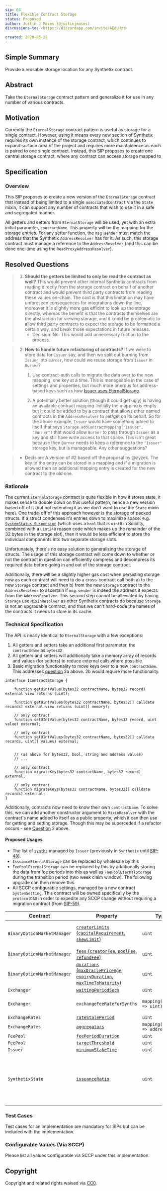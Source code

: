 ```yaml
---
sip: 64
title: Flexible Contract Storage
status: Proposed
author: Justin J Moses (@justinjmoses)
discussions-to: <https://discordapp.com/invite/AEdUHzt>

created: 2020-05-28
---
```


<!--You can leave these HTML comments in your merged SIP and delete the visible duplicate text guides, they will not appear and may be helpful to refer to if you edit it again. This is the suggested template for new SIPs. Note that an SIP number will be assigned by an editor. When opening a pull request to submit your SIP, please use an abbreviated title in the filename, `sip-draft_title_abbrev.md`. The title should be 44 characters or less.-->

## Simple Summary

<!--"If you can't explain it simply, you don't understand it well enough." Simply describe the outcome the proposed changes intends to achieve. This should be non-technical and accessible to a casual community member.-->

Provide a reusable storage location for any Synthetix contract.

## Abstract

<!--A short (~200 word) description of the proposed change, the abstract should clearly describe the proposed change. This is what *will* be done if the SIP is implemented, not *why* it should be done or *how* it will be done. If the SIP proposes deploying a new contract, write, "we propose to deploy a new contract that will do x".-->

Take the `EternalStorage` contract pattern and generalize it for use in any number of various contracts.

## Motivation

<!--This is the problem statement. This is the *why* of the SIP. It should clearly explain *why* the current state of the protocol is inadequate.  It is critical that you explain *why* the change is needed, if the SIP proposes changing how something is calculated, you must address *why* the current calculation is innaccurate or wrong. This is not the place to describe how the SIP will address the issue!-->

Currently the `EternalStorage` contract pattern is useful as storage for a single contract. However, using it means every new section of Synthetix requires its own instance of the storage contract, which continues to expand surface area of the project and requires more maintainence as each is paired to one single contract. Instead, this SIP proposes to create one central storage contract, where any contract can access storage mapped to

## Specification

<!--The specification should describe the syntax and semantics of any new feature, there are five sections
1. Overview
2. Rationale
3. Technical Specification
4. Test Cases
-->

### Overview

<!--This is a high level overview of *how* the SIP will solve the problem. The overview should clearly describe how the new feature will be implemented.-->

This SIP proposes to create a new version of the `EternalStorage` contract that instead of being limited to a single `associatedContract` via the `State` mixin, it can support any number of contracts that wish to use it in a safe and segregated manner.

All getters and setters from `EternalStorage` will be used, yet with an extra initial parameter, `contractName`. This property will be the mapping for the storage entries. For any setter function, the `msg.sender` must match the address that the Synthetix `AddressResolver` has for it. As such, this storage contract must manage a reference to the `AddressResolver` (and this can be done one-time using the `ReadProxyAddressResolver`).

## Resolved Questions

> 1.  **Should the getters be limited to only be read the contract as well?** This would prevent other internal Synthetix contracts from reading directly from the storage contract on behalf of another contract and would prevent third party contracts from reading these values on-chain. The cost is that this limitation may have unforeseen consequences for integrations down the line, moreover it is slightly more gas efficint to look up the storage directly, whereas the benefit is that the contracts themselves are the abstraction for viewing storage, and it could be problematic to allow third party contracts to expect the storage to be formatted a certain way, and break those expectations in future releases.
>     - Decision: No. This would add unnecessary friction to the process.

> 2.  **How to handle future refactoring of contracts?** If we were to store data for `Issuer` say, and then we split out burning from `Issuer` into `Burner`, how could we reuse storage from `Issuer` in `Burner`?
>
>     1. Use contract-auth calls to migrate the data over to the new mapping, one key at a time. This is manageable in the case of settings and properties, but much more onerous for address-based keys such as how [Issuer uses EternalStorage](https://github.com/Synthetixio/synthetix/blob/v2.21.15/contracts/Issuer.sol#L104).
>
>     2. A potentially better solution (though it could get ugly) is having an available contract mapping. Initially the mapping is empty but it could be added to by a contract that allows other named contracts in the `AddressResolver` to set/get on its behalf. So for the above example, `Issuer` would have something added to itself that says `Storage.addContractMapping("Issuer", "Burner")` that would allow `Burner` to pass through `Issuer` as a key and still have write access to that space. This isn't great because then `Burner` needs to keep a reference to the `"Issuer"` storage key, but is manageable. Any other suggestions?

> - Decision: A version of #2 based off the proposal by @zyzek. The key to the entry can be stored in a mapping and if a migration is allowed then an additional mapping entry is created for the new contract to the old one.

### Rationale

<!--This is where you explain the reasoning behind how you propose to solve the problem. Why did you propose to implement the change in this way, what were the considerations and trade-offs. The rationale fleshes out what motivated the design and why particular design decisions were made. It should describe alternate designs that were considered and related work. The rationale may also provide evidence of consensus within the community, and should discuss important objections or concerns raised during discussion.-->

The current `EternalStorage` contract is quite flexible in how it stores state, it makes sense to double down on this useful pattern, hence a new version based off of it (but not extending it as we don't want to use the `State` mixin here). One trade-off of this approach however is the storage of packed structs. If a struct condenses it's entries down to maximize space: e.g. [`SystemStatus.Suspension`](https://github.com/Synthetixio/synthetix/blob/v2.21.15/contracts/SystemStatus.sol#L17-L22) (which uses a `bool` that is `uint8` in Solidity, combined with a `uint248` reason code which makes up the remainder of the 32 bytes in the storage slot), then it would be less efficient to store the individual components into two separate storage slots.

Unfortunately, there's no easy solution to generalizing the storage of structs. The usage of this storage contract will come down to whether or not the contract in question can efficiently compress and decompress its required data before going in and out of the storage contract.

Additionally, there will be a slightly higher gas cost when persisting storage now as each contract will need to do a cross-contract call both a) to the new `Storage` contract and then b) from the new `Storage` contract to the `AddressResolver` to ascertain if `msg.sender` is indeed the address it expects from the `AddressResolver`. This second step cannot be alleviated by having `Storage` use `MixinResolver` as other Synthetix contracts do because `Storage` is not an upgradable contract, and thus we can't hard-code the names of the contracts it needs to store in its cache.

### Technical Specification

<!--The technical specification should describe the syntax and semantics of any new feature.-->

The API is nearly identical to `EternalStorage` with a few exceptions:

1. All getters and setters take an additional first parameter, the `contractName` as `bytes32`
2. All getters and setters will additionally take a memory array of records and values (for setters) to reduce external calls where possible
3. Basic migration functionality to move keys over to a new `contractName`. This addresses [question](#questions) 2a above. 2b would require more functionality.

```solidity
interface IContractStorage {

    function getUintValue(bytes32 contractName, bytes32 record) external view returns (uint);

    function getUintValues(bytes32 contractName, bytes32[] calldata records) external view returns (uint[] memory);

    // only contract
    function setUIntValue(bytes32 contractName, bytes32 record, uint value) external;

    // only contract
    function setUIntValues(bytes32 contractName, bytes32[] calldata records, uint[] values) external;


    // (as above for bytes32, bool, string and address values)
    // ...

    // only contract
    function migrateKey(bytes32 contractName, bytes32 record) external;

    // only contract
    function migrateKeys(bytes32 contractName, bytes32[] calldata records) external;
}
```

Additionally, contracts now need to know their own `contractName`. To solve this, we can add another constructor argument to `MixinResolver` with the contract's name added to itself as a public property, which it can then use for getting and setting storage. Though this may be superceded if a refactor occurs - see [Question](#questions) 2 above.

#### Proposed Usages

- The list of [`synths`](https://docs.synthetix.io/contracts/source/contracts/synthetix/#synths) managed by `Issuer` (previously in `Synthetix` until [SIP-48](sip-48.md)).
- `IssuanceEternalStorage` can be replaced by wholesale by this
- `FeePoolEternalStorage` can be replaced by this by additionally storing the data from fee periods into this as well as `FeePoolEternalStorage` during the transition period (two week claim window). The following upgrade can then remove this.
- All SCCP configurable settings, managed by a new contract `SystemSetting`. This contract will be owned specifically by the `protocolDAO` in order to expedite any SCCP change without requiring a migration contract (from [SIP-59](https://github.com/Synthetixio/SIPs/pull/127)).

| Contract                    | Property                                                                                                                                                              | Type                          | Notes                                                                                                                 |
| --------------------------- | --------------------------------------------------------------------------------------------------------------------------------------------------------------------- | ----------------------------- | --------------------------------------------------------------------------------------------------------------------- |
| `BinaryOptionMarketManager` | [`creatorLimits` (`capitalRequirement`, `skewLimit`)](https://docs.synthetix.io/contracts/source/contracts/binaryoptionmarketmanager/#creatorlimits)                  | `uint`                        | Proposed in SIP 53; not yet deployed.                                                                                 |
| `BinaryOptionMarketManager` | [`fees` (`creatorFee`, `poolFee`, `refundFee`)](https://docs.synthetix.io/contracts/source/contracts/binaryoptionmarketmanager/#fees)                                 | `uint`                        | _(ibid)_                                                                                                              |
| `BinaryOptionMarketManager` | [`durations` (`maxOraclePriceAge`, `expiryDuration`, `maxTimeToMaturity`)](https://docs.synthetix.io/contracts/source/contracts/binaryoptionmarketmanager/#durations) | `uint`                        | _(ibid)_                                                                                                              |
| `Exchanger`                 | [`waitingPeriodSecs`](https://docs.synthetix.io/contracts/source/contracts/Exchanger#waitingperiodsecs)                                                               | `uint`                        |                                                                                                                       |
| `Exchanger`                 | `exchangeFeeRateForSynths`                                                                                                                                            | `mapping(bytes32 => uint)`    | (currently on [`FeePool`](https://docs.synthetix.io/contracts/source/contracts/feepool/#setexchangefeerateforsynths)) |
| `ExchangeRates`             | [`rateStalePeriod`](https://docs.synthetix.io/contracts/source/contracts/ExchangeRates#ratestaleperiod)                                                               | `uint`                        |                                                                                                                       |
| `ExchangeRates`             | [`aggregators`](https://docs.synthetix.io/contracts/source/contracts/ExchangeRates#aggregators)                                                                       | `mapping(bytes32 => address)` |                                                                                                                       |
| `FeePool`                   | [`feePeriodDuration`](https://docs.synthetix.io/contracts/source/contracts/feepool/#feeperiodduration)                                                                | `uint`                        |                                                                                                                       |
| `FeePool`                   | [`targetThreshold`](https://docs.synthetix.io/contracts/source/contracts/feepool/#targetthreshold)                                                                    | `uint`                        |                                                                                                                       |
| `Issuer`                    | [`minimumStakeTime`](https://docs.synthetix.io/contracts/source/contracts/issuer/#minimumstaketime)                                                                   | `uint`                        |                                                                                                                       |
| `SynthetixState`            | [`issuanceRatio`](https://docs.synthetix.io/contracts/source/contracts/synthetixstate/#issuanceratio)                                                                 | `uint`                        | Cannot be modified directly, so all references need to be updated instead                                             |

### Test Cases

<!--Test cases for an implementation are mandatory for SIPs but can be included with the implementation..-->

Test cases for an implementation are mandatory for SIPs but can be included with the implementation.

### Configurable Values (Via SCCP)

<!--Please list all values configurable via SCCP under this implementation.-->

Please list all values configurable via SCCP under this implementation.

## Copyright

Copyright and related rights waived via [CC0](https://creativecommons.org/publicdomain/zero/1.0/).
